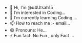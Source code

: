 - 👋 Hi, I’m @u4Utsah15
- 👀 I’m interested in Coding...
- 🌱 I’m currently learning Coding ...
- 📫 How to reach me :- email...
- 😄 Pronouns: He...
- ⚡ Fun fact: No Fun , only Fact ...

<!---
u4Utsah15/u4Utsah15 is a ✨ special ✨ repository because its `README.md` (this file) appears on your GitHub profile.
You can click the Preview link to take a look at your changes.
--->
